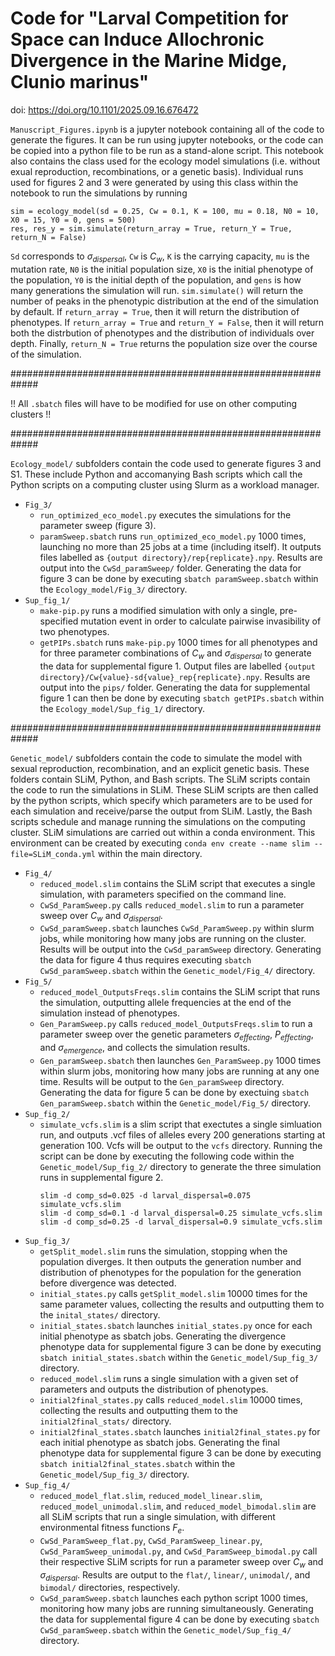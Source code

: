 # Code for "Larval Competition for Space can Induce Allochronic Divergence in the Marine Midge, Clunio marinus" 
doi: https://doi.org/10.1101/2025.09.16.676472

`Manuscript_Figures.ipynb` is a jupyter notebook containing all of the code to generate the figures. It can be run using jupyter notebooks, or the code can be copied into a python file to be run as a stand-alone script. This notebook also contains the class used for the ecology model simulations (i.e. without exual reproduction, recombinations, or a genetic basis). Individual runs used for figures 2 and 3 were generated by using this class within the notebook to run the simulations by running
```
sim = ecology_model(sd = 0.25, Cw = 0.1, K = 100, mu = 0.18, N0 = 10, X0 = 15, Y0 = 0, gens = 500)
res, res_y = sim.simulate(return_array = True, return_Y = True, return_N = False)
```
`Sd` corresponds to $\sigma_{dispersal}$, `Cw` is $C_w$, `K` is the carrying capacity, `mu` is the mutation rate, `N0` is the initial population size, `X0` is the initial phenotype of the population, `Y0` is the initial depth of the population, and `gens` is how many generations the simulation will run. `sim.simulate()` will return the number of peaks in the phenotypic distribution at the end of the simulation by default. If `return_array = True`, then it will return the distribution of phenotypes. If `return_array = True` and `return_Y = False`, then it will return both the distrbution of phenotypes and the distribution of individuals over depth. Finally, `return_N = True` returns the population size over the course of the simulation.


#############################################################

!! All `.sbatch` files will have to be modified for use on other computing clusters !! 

#############################################################

`Ecology_model/` subfolders contain the code used to generate figures 3 and S1. These include Python and accomanying Bash scripts which call the Python scripts on a computing cluster using Slurm as a workload manager. 
 - `Fig_3/`
 	- `run_optimized_eco_model.py` executes the simulations for the parameter sweep (figure 3).
 	- `paramSweep.sbatch` runs `run_optimized_eco_model.py` 1000 times, launching no more than 25 jobs at a time (including itself). It outputs files labelled as `{output directory}/rep{replicate}.npy`. Results are output into the `CwSd_paramSweep/` folder. Generating the data for figure 3 can be done by executing `sbatch paramSweep.sbatch` within the `Ecology_model/Fig_3/` directory.
 - `Sup_fig_1/`
	 - `make-pip.py` runs a modified simulation with only a single, pre-specified mutation event in order to calculate pairwise invasibility of two phenotypes. 
	 - `getPIPs.sbatch` runs `make-pip.py` 1000 times for all phenotypes and for three parameter combinations of $C_w$ and $\sigma_{dispersal}$ to generate the data for supplemental figure 1. Output files are labelled `{output directory}/Cw{value}-sd{value}_rep{replicate}.npy`. Results are output into the `pips/` folder. Generating the data for supplemental figure 1 can then be done by executing `sbatch getPIPs.sbatch` within the `Ecology_model/Sup_fig_1/` directory.

#############################################################

`Genetic_model/` subfolders contain the code to simulate the model with sexual reproduction, recombination, and an explicit genetic basis. These folders contain SLiM, Python, and Bash scripts. The SLiM scripts contain the code to run the simulations in SLiM. These SLiM scripts are then called by the python scripts, which specify which parameters are to be used for each simulation and receive/parse the output from SLiM. Lastly, the Bash scripts schedule and manage running the simulations on the computing cluster. SLiM simulations are carried out within a conda environment. This environment can be created by executing `conda env create --name slim --file=SLiM_conda.yml` within the main directory.
 - `Fig_4/`
	- `reduced_model.slim` contains the SLiM script that executes a single simulation, with parameters specified on the command line.
    - `CwSd_ParamSweep.py` calls `reduced_model.slim` to run a parameter sweep over $C_w$ and $\sigma_{dispersal}$.
    - `CwSd_paramSweep.sbatch` launches `CwSd_ParamSweep.py` within slurm jobs, while monitoring how many jobs are running on the cluster. Results will be output into the `CwSd_paramSweep` directory. Generating the data for figure 4 thus requires executing `sbatch CwSd_paramSweep.sbatch` within the `Genetic_model/Fig_4/` directory.
 - `Fig_5/`
    - `reduced_model_OutputsFreqs.slim` contains the SLiM script that runs the simulation, outputting allele frequencies at the end of the simulation instead of phenotypes.
    - `Gen_ParamSweep.py` calls `reduced_model_OutputsFreqs.slim` to run a parameter sweep over the genetic parameters $\sigma_{effecting}$, $P_{effecting}$, and $\sigma_{emergence}$, and collects the simulation results.
    - `Gen_paramSweep.sbatch` then launches `Gen_ParamSweep.py` 1000 times within slurm jobs, monitoring how many jobs are running at any one time. Results will be output to the `Gen_paramSweep` directory. Generating the data for figure 5 can be done by exectuing `sbatch Gen_paramSweep.sbatch` within the `Genetic_model/Fig_5/` directory.
 - `Sup_fig_2/`
    - `simulate_vcfs.slim` is a slim script that exectutes a single simluation run, and outputs .vcf files of alleles every 200 generations starting at generation 100. Vcfs will be output to the `vcfs` directory. Running the script can be done by executing the following code within the `Genetic_model/Sup_fig_2/` directory to generate the three simulation runs in supplemental figure 2.
      ```
      slim -d comp_sd=0.025 -d larval_dispersal=0.075 simulate_vcfs.slim
      slim -d comp_sd=0.1 -d larval_dispersal=0.25 simulate_vcfs.slim
      slim -d comp_sd=0.25 -d larval_dispersal=0.9 simulate_vcfs.slim
      ```
 - `Sup_fig_3/`
    - `getSplit_model.slim` runs the simulation, stopping when the population diverges. It then outputs the generation number and distribution of phenotypes for the population for the generation before divergence was detected.
    - `initial_states.py` calls `getSplit_model.slim` 10000 times for the same parameter values, collecting the results and outputting them to the `inital_states/` directory.
    - `initial_states.sbatch` launches `initial_states.py` once for each initial phenotype as sbatch jobs. Generating the divergence phenotype data for supplemental figure 3 can be done by executing `sbatch initial_states.sbatch` within the `Genetic_model/Sup_fig_3/` directory.
    - `reduced_model.slim` runs a single simulation with a given set of parameters and outputs the distribution of phenotypes.
    - `initial2final_states.py` calls `reduced_model.slim` 10000 times, collecting the results and outputting them to the `initial2final_stats/` directory.
    - `initial2final_states.sbatch` launches `initial2final_states.py` for each initial phenotype as sbatch jobs. Generating the final phenotype data for supplemental figure 3 can be done by executing `sbatch initial2final_states.sbatch` within the `Genetic_model/Sup_fig_3/` directory.
 - `Sup_fig_4/`
    - `reduced_model_flat.slim`, `reduced_model_linear.slim`, `reduced_model_unimodal.slim`, and `reduced_model_bimodal.slim` are all SLiM scripts that run a single simulation, with different environmental fitness functions $F_e$.
    - `CwSd_ParamSweep_flat.py`, `CwSd_ParamSweep_linear.py`, `CwSd_ParamSweep_unimodal.py`, and `CwSd_ParamSweep_bimodal.py` call their respective SLiM scripts for run a parameter sweep over $C_w$ and $\sigma_{dispersal}$. Results are output to the `flat/`, `linear/`, `unimodal/`, and `bimodal/` directories, respectively.
    - `CwSd_paramSweep.sbatch` launches each python script 1000 times, monitoring how many jobs are running simultaneously. Generating the data for supplemental figure 4 can be done by executing `sbatch CwSd_paramSweep.sbatch` within the `Genetic_model/Sup_fig_4/` directory.
  





 

